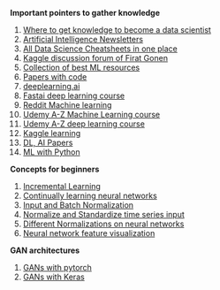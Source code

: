 **Important pointers to gather knowledge**

1. [Where to get knowledge to become a data scientist](https://gist.github.com/SubhadityaMukherjee/6a70d6dc74783e2addac8bed475ac220)
2. [Artificial Intelligence Newsletters](https://www.linkedin.com/newsletters/artificial-intelligence-6598352935271358464/)
3. [All Data Science Cheatsheets in one place](https://www.datacamp.com/community/data-science-cheatsheets)
4. [Kaggle discussion forum of Firat Gonen](https://www.kaggle.com/frtgnn/discussion)
5. [Collection of best ML resources](https://madewithml.com/topics/)
6. [Papers with code](https://paperswithcode.com/)
7. [deeplearning.ai](https://www.deeplearning.ai/)
8. [Fastai deep learning course](https://course.fast.ai/)
9. [Reddit Machine learning](https://www.reddit.com/r/MachineLearning/)
10. [Udemy A-Z Machine Learning course](https://www.udemy.com/course/machinelearning/)
11. [Udemy A-Z deep learning course](https://www.udemy.com/course/deeplearning/)
12. [Kaggle learning](https://www.kaggle.com/learn/overview)
13. [DL, AI Papers](https://github.com/tirthajyoti/Papers-Literature-ML-DL-RL-AI)
14. [ML with Python](https://tirthajyoti.github.io/Machine-Learning-with-Python/)

**Concepts for beginners**

1. [Incremental Learning](https://www.youtube.com/watch?v=t7dSUY-4KHc)
2. [Continually learning neural networks](https://arxiv.org/pdf/1802.07569.pdf)
3. [Input and Batch Normalization](https://www.jeremyjordan.me/batch-normalization/)
4. [Normalize and Standardize time series input](https://machinelearningmastery.com/normalize-standardize-time-series-data-python/)
5. [Different Normalizations on neural networks](https://datascience.stackexchange.com/questions/12956/paper-whats-the-difference-between-layer-normalization-recurrent-batch-normal)
6. [Neural network feature visualization](https://distill.pub/2017/feature-visualization/)

**GAN architectures**

1. [GANs with pytorch](https://github.com/ozanciga/gans-with-pytorch)
2. [GANs with Keras](https://github.com/eriklindernoren/Keras-GAN)